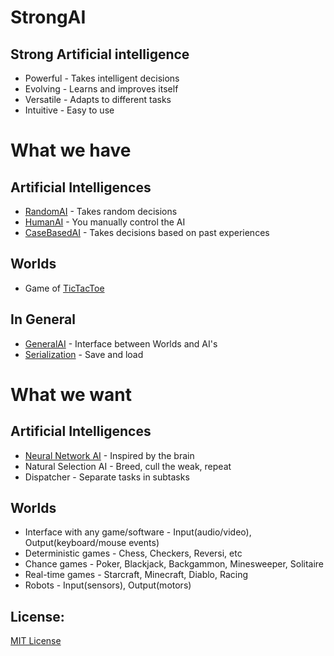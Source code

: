 StrongAI
=========

Strong Artificial intelligence
------------------------------
- Powerful - Takes intelligent decisions
- Evolving - Learns and improves itself
- Versatile - Adapts to different tasks
- Intuitive - Easy to use

What we have
============

Artificial Intelligences
------------------------
- [RandomAI](https://github.com/WebF0x/StrongAI/tree/master/AIs/RandomAI "Completely random!") - Takes random decisions
- [HumanAI](https://github.com/WebF0x/StrongAI/tree/master/AIs/HumanAI "Take the commands!") - You manually control the AI
- [CaseBasedAI](https://github.com/WebF0x/StrongAI/tree/master/AIs/CaseBasedAI "Use the (brute) force, Luke!") - Takes decisions based on past experiences

Worlds
------
- Game of [TicTacToe](https://github.com/WebF0x/StrongAI/tree/master/Worlds/TicTacToe "A classic!")

In General
----------
- [GeneralAI](https://github.com/WebF0x/StrongAI/tree/master/AIs/GeneralAI "Interface between Worlds and AI's") - Interface between Worlds and AI's
- [Serialization](https://github.com/USCiLab/cereal "cereal, by University of South California") - Save and load

What we want
============

Artificial Intelligences
------------------------
- [Neural Network AI](https://github.com/WebF0x/StrongAI/tree/master/AIs/NeuralNetAI "Inspired by the brain") - Inspired by the brain
- Natural Selection AI - Breed, cull the weak, repeat
- Dispatcher - Separate tasks in subtasks

Worlds
------
- Interface with any game/software - Input(audio/video), Output(keyboard/mouse events)
- Deterministic games - Chess, Checkers, Reversi, etc
- Chance games - Poker, Blackjack, Backgammon, Minesweeper, Solitaire
- Real-time games - Starcraft, Minecraft, Diablo, Racing
- Robots - Input(sensors), Output(motors)


License:
--------
[MIT License](http://opensource.org/licenses/MIT "MIT License")
 
